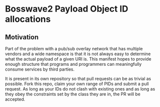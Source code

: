 # Bosswave2 Payload Object ID allocations

## Motivation

Part of the problem with a pub/sub overlay network that has multiple vendors
and a wide namespace is that it is not always easy to determine what the actual
payload of a given URI is. This manifest hopes to provide enough structure that
programs and programmers can meaningfully consume services by third parties.

It is present in its own repository so that pull requests can be as trivial
as possible. Fork this repo, claim your own range of PIDs and submit a pull
request. As long as your IDs do not clash with existing ones and as long as
they obey the constraints set by the class they are in, the PR will be accepted.
